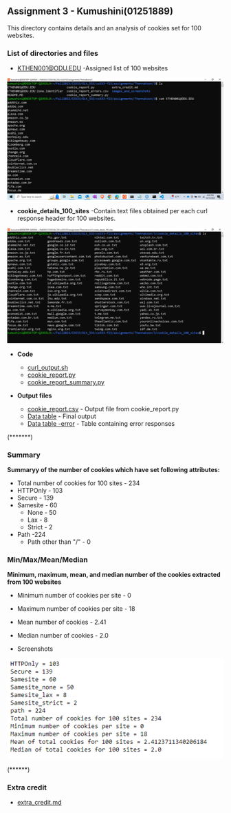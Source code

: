 ## Assignment 3 - Kumushini(01251889)

This directory contains details and an analysis of cookies set for 100 websites.

### List of directories and files

  *  [KTHEN001@ODU.EDU](KTHEN001@ODU.EDU)
    -Assigned list of 100 websites

  <kbd><img src="images_and_screenshots/assigned_sites.png" width="700" ></kbd>

  * **cookie_details_100_sites**
    -Contain text files obtained per each curl response header for 100 websites.

  <kbd><img src="images_and_screenshots/response_files.png" width="700" ></kbd>

* **Code**
  * [curl_output.sh](curl_output.sh)
  * [cookie_report.py](cookie_report.py)
  * [cookie_report_summary.py](cookie_report_summary.py)

* **Output files**

  * [cookie_report.csv](cookie_report.csv) - Output file from cookie_report.py
  * [Data table](cookie_report_updated.csv) - Final output
  * [Data table -error](cookie_report_errors.csv) - Table containing error responses

(*******)

### Summary
**Summaryy of the number of cookies which have set following attributes:**
* Total number of cookies for 100 sites - 234
* HTTPOnly - 103
* Secure - 139
* Samesite - 60
  * None - 50
  * Lax - 8
  * Strict - 2
* Path -224
  * Path other than "/" - 0

### Min/Max/Mean/Median
**Minimum, maximum, mean, and median number of the cookies extracted from 100 websites**
  * Minimum number of cookies per site - 0
  * Maximum number of cookies per site - 18
  * Mean number of cookies - 2.41
  * Median number of cookies - 2.0

* Screenshots 

<kbd><img src="images_and_screenshots/summary_output.PNG" width="700" ></kbd>

(******)

### Extra credit
* [extra_credit.md](extra_credit.md)

  









  

